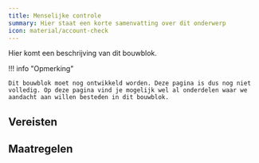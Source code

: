 ```yaml
---
title: Menselijke controle
summary: Hier staat een korte samenvatting over dit onderwerp
icon: material/account-check
---
```


Hier komt een beschrijving van dit bouwblok.

!!! info "Opmerking"

    Dit bouwblok moet nog ontwikkeld worden. Deze pagina is dus nog niet volledig. Op deze pagina vind je mogelijk wel al onderdelen waar we aandacht aan willen besteden in dit bouwblok. 


## Vereisten

<!-- list_vereisten bouwblok/menselijke-controle -->


## Maatregelen

<!-- list_maatregelen bouwblok/menselijke-controle-->